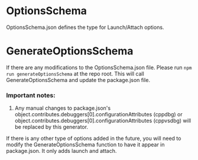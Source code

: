 # OptionsSchema
OptionsSchema.json defines the type for Launch/Attach options.

# GenerateOptionsSchema
If there are any modifications to the OptionsSchema.json file. Please run `npm run generateOptionsSchema` at the repo root.
This will call GenerateOptionsSchema and update the package.json file.

### Important notes:

1. Any manual changes to package.json's object.contributes.debuggers[0].configurationAttributes (cppdbg) or object.contributes.debuggers[0].configurationAttributes (cppvsdbg) will be
replaced by this generator.

If there is any other type of options added in the future, you will need to modify the GenerateOptionsSchema function
to have it appear in package.json. It only adds launch and attach.
